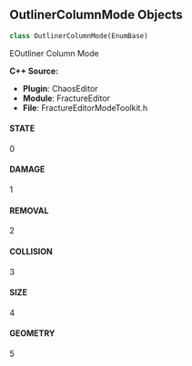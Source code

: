 ## OutlinerColumnMode Objects

```python
class OutlinerColumnMode(EnumBase)
```

EOutliner Column Mode

**C++ Source:**

- **Plugin**: ChaosEditor
- **Module**: FractureEditor
- **File**: FractureEditorModeToolkit.h

<a id="unreal.OutlinerColumnMode.STATE"></a>

#### STATE

0

<a id="unreal.OutlinerColumnMode.DAMAGE"></a>

#### DAMAGE

1

<a id="unreal.OutlinerColumnMode.REMOVAL"></a>

#### REMOVAL

2

<a id="unreal.OutlinerColumnMode.COLLISION"></a>

#### COLLISION

3

<a id="unreal.OutlinerColumnMode.SIZE"></a>

#### SIZE

4

<a id="unreal.OutlinerColumnMode.GEOMETRY"></a>

#### GEOMETRY

5

<a id="unreal.DynamicStateOverrideEnum"></a>